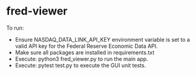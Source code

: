 # fred-viewer

To run:

- Ensure NASDAQ_DATA_LINK_API_KEY environment variable is set to a valid API key for the Federal Reserve Economic Data API.
- Make sure all packages are installed in requirements.txt
- Execute: python3 fred_viewer.py to run the main app.
- Execute: pytest test.py to execute the GUI unit tests. 
